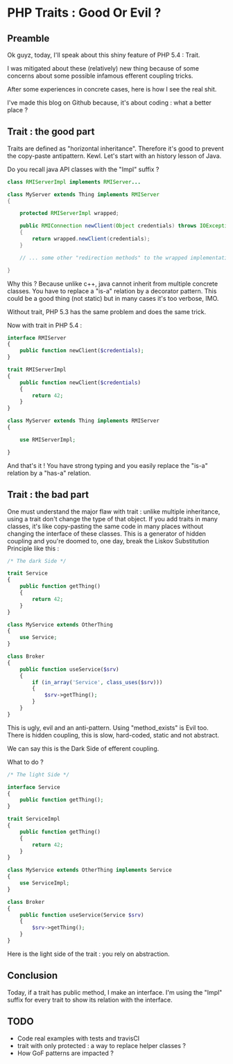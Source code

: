 # PHP Traits : Good Or Evil ?

## Preamble

Ok guyz, today, I'll speak about this shiny feature of PHP 5.4 : Trait.

I was mitigated about these (relatively) new thing because of some concerns
about some possible infamous efferent coupling tricks.

After some experiences in concrete cases, here is how I see the real shit.

I've made this blog on Github because, it's about coding : what a better place ?

## Trait : the good part

Traits are defined as "horizontal inheritance". Therefore it's good to prevent
the copy-paste antipattern. Kewl. Let's start with an history lesson of Java.

Do you recall java API classes with the "Impl" suffix ?

```java
class RMIServerImpl implements RMIServer...

class MyServer extends Thing implements RMIServer
{

    protected RMIServerImpl wrapped;

    public RMIConnection newClient(Object credentials) throws IOException
    {
        return wrapped.newClient(credentials);
    }

    // ... some other "redirection methods" to the wrapped implementation

}
```

Why this ? Because unlike c++, java cannot inherit from multiple concrete classes.
You have to replace a "is-a" relation by a decorator pattern. This could be a good
thing (not static) but in many cases it's too verbose, IMO.

Without trait, PHP 5.3 has the same problem and does the same trick.

Now with trait in PHP 5.4 :

```php
interface RMIServer
{
    public function newClient($credentials);
}

trait RMIServerImpl
{
    public function newClient($credentials)
    {
        return 42;
    }
}

class MyServer extends Thing implements RMIServer
{

    use RMIServerImpl;

}
```

And that's it ! You have strong typing and you easily replace the "is-a" relation
by a "has-a" relation.

## Trait : the bad part

One must understand the major flaw with trait : unlike multiple inheritance,
using a trait don't change the type of that object.
If you add traits in many classes, it's like
copy-pasting the same code in many places without changing the interface of these
classes. This is a generator of hidden coupling and you're doomed to, one day,
break the Liskov Substitution Principle like this :

```php
/* The dark Side */

trait Service
{
    public function getThing()
    {
        return 42;
    }
}

class MyService extends OtherThing
{
    use Service;
}

class Broker
{
    public function useService($srv)
    {
        if (in_array('Service', class_uses($srv)))
        {
            $srv->getThing();
        }
    }
}
```

This is ugly, evil and an anti-pattern. Using "method_exists" is Evil too.
There is hidden coupling, this is slow, hard-coded, static and not abstract.

We can say this is the Dark Side of efferent coupling.

What to do ?

```php
/* The light Side */

interface Service
{
    public function getThing();
}

trait ServiceImpl
{
    public function getThing()
    {
        return 42;
    }
}

class MyService extends OtherThing implements Service
{
    use ServiceImpl;
}

class Broker
{
    public function useService(Service $srv)
    {
        $srv->getThing();
    }
}
```

Here is the light side of the trait : you rely on abstraction.

## Conclusion

Today, if a trait has public method, I make an interface. I'm using the "Impl"
suffix for every trait to show its relation with the interface.

## TODO

 * Code real examples with tests and travisCI
 * trait with only protected : a way to replace helper classes ?
 * How GoF patterns are impacted ?
